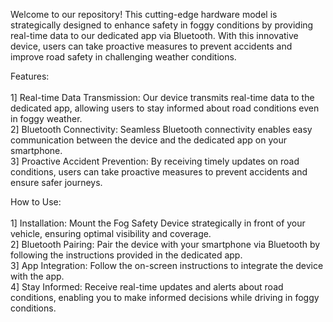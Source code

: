
Welcome to our repository! This cutting-edge hardware model is strategically designed to enhance safety in foggy conditions by providing real-time data to our dedicated app via Bluetooth. With this innovative device, users can take proactive measures to prevent accidents and improve road safety in challenging weather conditions.

Features:
</br>
</br>
1] Real-time Data Transmission: Our device transmits real-time data to the dedicated app, allowing users to stay informed about road conditions even in foggy weather.
</br>
2] Bluetooth Connectivity: Seamless Bluetooth connectivity enables easy communication between the device and the dedicated app on your smartphone.
</br>
3] Proactive Accident Prevention: By receiving timely updates on road conditions, users can take proactive measures to prevent accidents and ensure safer journeys.

How to Use:
</br>
</br>
1] Installation: Mount the Fog Safety Device strategically in front of your vehicle, ensuring optimal visibility and coverage.
</br>
2] Bluetooth Pairing: Pair the device with your smartphone via Bluetooth by following the instructions provided in the dedicated app.
</br>
3] App Integration: Follow the on-screen instructions to integrate the device with the app.
</br>
4] Stay Informed: Receive real-time updates and alerts about road conditions, enabling you to make informed decisions while driving in foggy conditions.
